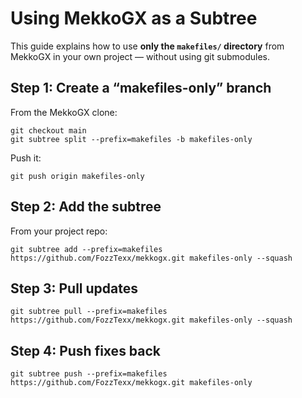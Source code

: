 # Using MekkoGX as a Subtree

This guide explains how to use **only the `makefiles/` directory** from MekkoGX in your own project — without using git submodules.

## Step 1: Create a “makefiles-only” branch

From the MekkoGX clone:

```
git checkout main
git subtree split --prefix=makefiles -b makefiles-only
```

Push it:

```
git push origin makefiles-only
```

## Step 2: Add the subtree

From your project repo:

```
git subtree add --prefix=makefiles https://github.com/FozzTexx/mekkogx.git makefiles-only --squash
```

## Step 3: Pull updates

```
git subtree pull --prefix=makefiles https://github.com/FozzTexx/mekkogx.git makefiles-only --squash
```

## Step 4: Push fixes back

```
git subtree push --prefix=makefiles https://github.com/FozzTexx/mekkogx.git makefiles-only
```
